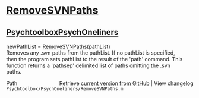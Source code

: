 # [RemoveSVNPaths](RemoveSVNPaths)
## [Psychtoolbox](Psychtoolbox)[PsychOneliners](PsychOneliners)

newPathList = [RemoveSVNPaths](RemoveSVNPaths)(pathList)  
Removes any .svn paths from the pathList.  If no pathList is specified,  
then the program sets pathList to the result of the 'path' command.  This  
function returns a 'pathsep' delimited list of paths omitting the .svn  
paths.  




<div class="code_header" style="text-align:right;">
  <span style="float:left;">Path&nbsp;&nbsp;</span> <span class="counter">Retrieve <a href=
  "https://raw.github.com/Psychtoolbox-3/Psychtoolbox-3/beta/Psychtoolbox/PsychOneliners/RemoveSVNPaths.m">current version from GitHub</a> | View <a href=
  "https://github.com/Psychtoolbox-3/Psychtoolbox-3/commits/beta/Psychtoolbox/PsychOneliners/RemoveSVNPaths.m">changelog</a></span>
</div>
<div class="code">
  <code>Psychtoolbox/PsychOneliners/RemoveSVNPaths.m</code>
</div>

